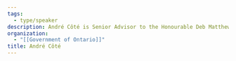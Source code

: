 ```yaml
---
tags:
  - type/speaker
description: André Côté is Senior Advisor to the Honourable Deb Matthews, Ontario's Deputy Premier and Minister Responsible for Digital Government
organization:
  - "[[Government of Ontario]]"
title: André Côté
---
```



